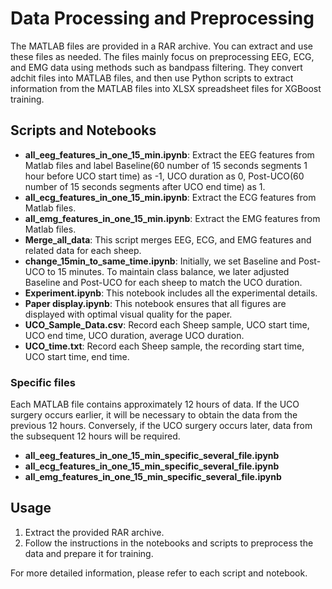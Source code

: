 # Data Processing and Preprocessing

The MATLAB files are provided in a RAR archive. You can extract and use these files as needed. The files mainly focus on preprocessing EEG, ECG, and EMG data using methods such as bandpass filtering. They convert adchit files into MATLAB files, and then use Python scripts to extract information from the MATLAB files into XLSX spreadsheet files for XGBoost training.

## Scripts and Notebooks

- **all_eeg_features_in_one_15_min.ipynb**: Extract the EEG features from Matlab files and label Baseline(60 number of 15 seconds segments 1 hour before UCO start time) as -1, UCO duration as 0, Post-UCO(60 number of 15 seconds segments after UCO end time) as 1.  
- **all_ecg_features_in_one_15_min.ipynb**: Extract the ECG features from Matlab files.
- **all_emg_features_in_one_15_min.ipynb**: Extract the EMG features from Matlab files.
- **Merge_all_data**: This script merges EEG, ECG, and EMG features and related data for each sheep.
- **change_15min_to_same_time.ipynb**: Initially, we set Baseline and Post-UCO to 15 minutes. To maintain class balance, we later adjusted Baseline and Post-UCO for each sheep to match the UCO duration.
- **Experiment.ipynb**: This notebook includes all the experimental details.
- **Paper display.ipynb**: This notebook ensures that all figures are displayed with optimal visual quality for the paper.
- **UCO_Sample_Data.csv**: Record each Sheep sample, UCO start time, UCO end time, UCO duration, average UCO duration.
- **UCO_time.txt**: Record each Sheep sample, the recording start time, UCO start time, end time.

### Specific files
Each MATLAB file contains approximately 12 hours of data. If the UCO surgery occurs earlier, it will be necessary to obtain the data from the previous 12 hours. Conversely, if the UCO surgery occurs later, data from the subsequent 12 hours will be required.
- **all_eeg_features_in_one_15_min_specific_several_file.ipynb**
- **all_ecg_features_in_one_15_min_specific_several_file.ipynb**
- **all_emg_features_in_one_15_min_specific_several_file.ipynb**

## Usage

1. Extract the provided RAR archive.
2. Follow the instructions in the notebooks and scripts to preprocess the data and prepare it for training.

For more detailed information, please refer to each script and notebook.

